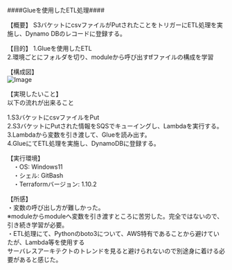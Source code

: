 ####Glueを使用したETL処理####  

【概要】 S3バケットにcsvファイルがPutされたことをトリガーにETL処理を実施し、Dynamo DBのレコードに登録する。

【目的】 
1.Glueを使用したETL  
2.環境ごとにフォルダを切り、moduleから呼び出すtfファイルの構成を学習    

【構成図】  
![Image](https://github.com/user-attachments/assets/aa3231bf-7563-4ae5-826e-99d7ab7f3888)

【実現したいこと】  
以下の流れが出来ること  

1.S3バケットにcsvファイルをPut  
2.S3バケットにPutされた情報をSQSでキューイングし、Lambdaを実行する。   
3.Lambdaから変数を引き渡して、Glueを読み出す。  
4.GlueにてETL処理を実施し、DynamoDBに登録する。   

【実行環境】  
　・OS: Windows11  
　・シェル: GitBash  
　・Terraformバージョン: 1.10.2  

【所感】  
・変数の呼び出し方が難しかった。  
※moduleからmoduleへ変数を引き渡すところに苦労した。完全ではないので、引き続き学習が必要。  
・ETL処理にて、Pythonのboto3について、AWS特有であることから避けていたが、Lambda等を使用する  
サーバレスアーキテクトのトレンドを見ると避けられないので別途身に着ける必要があると感じた。  
